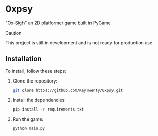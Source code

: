 # 0xpsy
"Ox-Sigh" an 2D platformer game built in PyGame

> [!CAUTION]
> This project is still in development and is not ready for production use.

## Installation

To install, follow these steps:

1. Clone the repository:
    ```bash
    git clone https://github.com/KayTwenty/0xpsy.git
    ```

2. Install the dependencies:
    ```bash
    pip install -r requirements.txt
    ```

3. Run the game:
    ```bash
    python main.py
    ```

